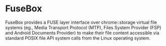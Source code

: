 # FuseBox

FuseBox provides a FUSE layer interface over chrome::storage virtual file
systems (eg., Media Transport Protocol (MTP), Files System Provider (FSP)
and Android Documents Provider) to make their file content accessible via
standard POSIX file API system calls from the Linux operating system.
